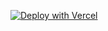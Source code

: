 [![Deploy with Vercel](https://vercel.com/button)](https://vercel.com/new/clone?repository-url=https%3A%2F%2Fgithub.com%2Fleifermendez%2Ftweet-tool&env=OPENAI_API_KEY,CONSUMER_KEY,CONSUMER_SECRET,ACCESS_KEY,ACCESS_SECRET,PROMPT_AI)

